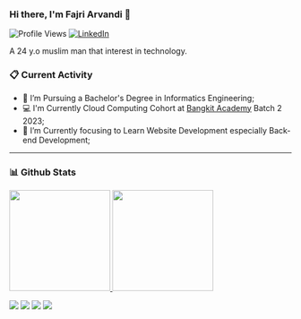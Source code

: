 ### Hi there, I'm Fajri Arvandi 👋 
![Profile Views](https://komarev.com/ghpvc/?username=fajrCode)
[![LinkedIn](https://img.shields.io/badge/--linkedin?label=LinkedIn&logo=LinkedIn&style=social)](https://www.linkedin.com/in/fajri-arvandi/)

A 24 y.o muslim man that interest in technology.
### 📋 Current Activity
- 💼 I’m Pursuing a Bachelor's Degree in Informatics Engineering;
- 💻 I'm Currently Cloud Computing Cohort at [Bangkit Academy](https://grow.google/intl/id_id/bangkit/?tab=cloud-computing) Batch 2 2023;
- 📖 I’m Currently focusing to Learn Website Development especially Back-end Development;
----
### 📊 Github Stats
<p align="left">
<a href="https://github.com/fajrCode">
  <img height="180em" src="https://github-readme-stats-eight-theta.vercel.app/api?username=fajrCode&show_icons=true&theme=vue-dark&include_all_commits=true&count_private=true"/>
  <img height="180em" src="https://github-readme-stats-eight-theta.vercel.app/api/top-langs/?username=fajrCode&layout=compact&langs_count=8&theme=vue-dark"/>
<!--   <img height="180em" src="https://github-readme-streak-stats.herokuapp.com/?user=fajrCode&theme=vue-dark&hide_border=true"/> -->
</a>
</p>

<img src="https://www.sean-lloyd.com/assets/static/20210303-dino-game-6.8cbd2dc.4f377d819706628d9af0659786334303.gif">
<img src="https://www.sean-lloyd.com/assets/static/20210303-dino-game-2.8cbd2dc.91351d5ac9153c4fc6ede3603c6fd687.gif">
<img src="https://www.sean-lloyd.com/assets/static/20210303-dino-game-5.8cbd2dc.ebd0b7a5a9f7f1ec142b7662189d3a79.gif">
<img src="https://luungoc2005.github.io/static//271fdad092161b2156e5cad8e5925a6b/chrome-dino-game-reinforcement-learning-observation-agent.gif">

<!--
**fajrCode/fajrCode** is a ✨ _special_ ✨ repository because its `README.md` (this file) appears on your GitHub profile.

Here are some ideas to get you started:

- 🔭 I’m currently working on ...
- 🌱 I’m currently learning ...
- 👯 I’m looking to collaborate on ...
- 🤔 I’m looking for help with ...
- 💬 Ask me about ...
- 📫 How to reach me: ...
- 😄 Pronouns: ...
- ⚡ Fun fact: ...
-->
